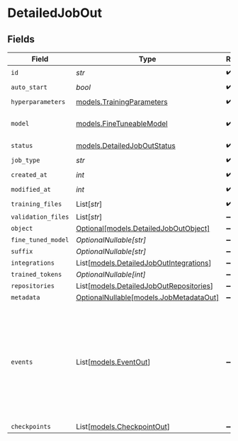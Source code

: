 # DetailedJobOut


## Fields

| Field                                                                                                                              | Type                                                                                                                               | Required                                                                                                                           | Description                                                                                                                        |
| ---------------------------------------------------------------------------------------------------------------------------------- | ---------------------------------------------------------------------------------------------------------------------------------- | ---------------------------------------------------------------------------------------------------------------------------------- | ---------------------------------------------------------------------------------------------------------------------------------- |
| `id`                                                                                                                               | *str*                                                                                                                              | :heavy_check_mark:                                                                                                                 | N/A                                                                                                                                |
| `auto_start`                                                                                                                       | *bool*                                                                                                                             | :heavy_check_mark:                                                                                                                 | N/A                                                                                                                                |
| `hyperparameters`                                                                                                                  | [models.TrainingParameters](../models/trainingparameters.md)                                                                       | :heavy_check_mark:                                                                                                                 | N/A                                                                                                                                |
| `model`                                                                                                                            | [models.FineTuneableModel](../models/finetuneablemodel.md)                                                                         | :heavy_check_mark:                                                                                                                 | The name of the model to fine-tune.                                                                                                |
| `status`                                                                                                                           | [models.DetailedJobOutStatus](../models/detailedjoboutstatus.md)                                                                   | :heavy_check_mark:                                                                                                                 | N/A                                                                                                                                |
| `job_type`                                                                                                                         | *str*                                                                                                                              | :heavy_check_mark:                                                                                                                 | N/A                                                                                                                                |
| `created_at`                                                                                                                       | *int*                                                                                                                              | :heavy_check_mark:                                                                                                                 | N/A                                                                                                                                |
| `modified_at`                                                                                                                      | *int*                                                                                                                              | :heavy_check_mark:                                                                                                                 | N/A                                                                                                                                |
| `training_files`                                                                                                                   | List[*str*]                                                                                                                        | :heavy_check_mark:                                                                                                                 | N/A                                                                                                                                |
| `validation_files`                                                                                                                 | List[*str*]                                                                                                                        | :heavy_minus_sign:                                                                                                                 | N/A                                                                                                                                |
| `object`                                                                                                                           | [Optional[models.DetailedJobOutObject]](../models/detailedjoboutobject.md)                                                         | :heavy_minus_sign:                                                                                                                 | N/A                                                                                                                                |
| `fine_tuned_model`                                                                                                                 | *OptionalNullable[str]*                                                                                                            | :heavy_minus_sign:                                                                                                                 | N/A                                                                                                                                |
| `suffix`                                                                                                                           | *OptionalNullable[str]*                                                                                                            | :heavy_minus_sign:                                                                                                                 | N/A                                                                                                                                |
| `integrations`                                                                                                                     | List[[models.DetailedJobOutIntegrations](../models/detailedjoboutintegrations.md)]                                                 | :heavy_minus_sign:                                                                                                                 | N/A                                                                                                                                |
| `trained_tokens`                                                                                                                   | *OptionalNullable[int]*                                                                                                            | :heavy_minus_sign:                                                                                                                 | N/A                                                                                                                                |
| `repositories`                                                                                                                     | List[[models.DetailedJobOutRepositories](../models/detailedjoboutrepositories.md)]                                                 | :heavy_minus_sign:                                                                                                                 | N/A                                                                                                                                |
| `metadata`                                                                                                                         | [OptionalNullable[models.JobMetadataOut]](../models/jobmetadataout.md)                                                             | :heavy_minus_sign:                                                                                                                 | N/A                                                                                                                                |
| `events`                                                                                                                           | List[[models.EventOut](../models/eventout.md)]                                                                                     | :heavy_minus_sign:                                                                                                                 | Event items are created every time the status of a fine-tuning job changes. The timestamped list of all events is accessible here. |
| `checkpoints`                                                                                                                      | List[[models.CheckpointOut](../models/checkpointout.md)]                                                                           | :heavy_minus_sign:                                                                                                                 | N/A                                                                                                                                |